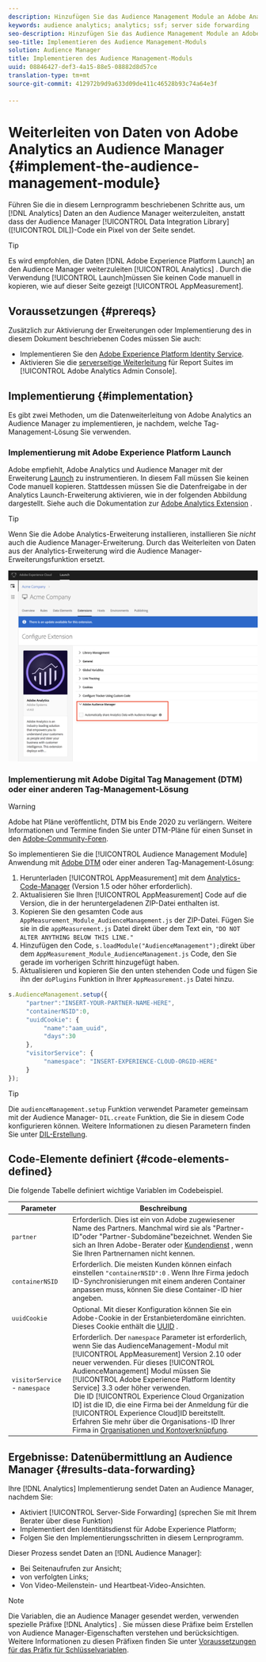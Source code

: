 ```yaml
---
description: Hinzufügen Sie das Audience Management Module an Adobe Analytics AppMeasurement, um Analytics-Daten an Audience Manager weiterzuleiten, anstatt dass der Audience Manager Data Integration Library (DIL)-Code ein Pixel von der Seite sendet.
keywords: audience analytics; analytics; ssf; server side forwarding
seo-description: Hinzufügen Sie das Audience Management Module an Adobe Analytics AppMeasurement, um Analytics-Daten an Audience Manager weiterzuleiten, anstatt dass der Audience Manager Data Integration Library (DIL)-Code ein Pixel von der Seite sendet.
seo-title: Implementieren des Audience Management-Moduls
solution: Audience Manager
title: Implementieren des Audience Management-Moduls
uuid: 08846427-def3-4a15-88e5-08882d8d57ce
translation-type: tm+mt
source-git-commit: 412972b9d9a633d09de411c46528b93c74a64e3f

---
```



# Weiterleiten von Daten von Adobe Analytics an Audience Manager {#implement-the-audience-management-module}

Führen Sie die in diesem Lernprogramm beschriebenen Schritte aus, um [!DNL Analytics] Daten an den Audience Manager weiterzuleiten, anstatt dass der Audience Manager [!UICONTROL Data Integration Library] ([!UICONTROL DIL])-Code ein Pixel von der Seite sendet.

>[!TIP]
>
>Es wird empfohlen, die Daten [!DNL Adobe Experience Platform Launch] an den Audience Manager weiterzuleiten [!UICONTROL Analytics] . Durch die Verwendung [!UICONTROL Launch]müssen Sie keinen Code manuell in kopieren, wie auf dieser Seite gezeigt [!UICONTROL AppMeasurement].

## Voraussetzungen {#prereqs}

Zusätzlich zur Aktivierung der Erweiterungen oder Implementierung des in diesem Dokument beschriebenen Codes müssen Sie auch:

* Implementieren Sie den [Adobe Experience Platform Identity Service](https://docs.adobe.com/content/help/en/id-service/using/home.html).
* Aktivieren Sie die [serverseitige Weiterleitung](https://docs.adobe.com/help/en/analytics/admin/admin-tools/server-side-forwarding/ssf.html) für Report Suites im [!UICONTROL Adobe Analytics Admin Console].

## Implementierung {#implementation}

Es gibt zwei Methoden, um die Datenweiterleitung von Adobe Analytics an Audience Manager zu implementieren, je nachdem, welche Tag-Management-Lösung Sie verwenden.

### Implementierung mit Adobe Experience Platform Launch

Adobe empfiehlt, Adobe Analytics und Audience Manager mit der Erweiterung [Launch](https://docs.adobe.com/content/help/en/launch/using/overview.html) zu instrumentieren. In diesem Fall müssen Sie keinen Code manuell kopieren. Stattdessen müssen Sie die Datenfreigabe in der Analytics Launch-Erweiterung aktivieren, wie in der folgenden Abbildung dargestellt. Siehe auch die Dokumentation zur [Adobe Analytics Extension](https://docs.adobe.com/content/help/en/launch/using/extensions-ref/adobe-extension/analytics-extension/overview.html#adobe-audience-manager) .

>[!TIP]
>
>Wenn Sie die Adobe Analytics-Erweiterung installieren, installieren Sie *nicht* auch die Audience Manager-Erweiterung. Durch das Weiterleiten von Daten aus der Analytics-Erweiterung wird die Audience Manager-Erweiterungsfunktion ersetzt.

![So aktivieren Sie die Datenfreigabe von der Adobe Analytics-Erweiterung auf Audience Manager](/help/using/integration/assets/analytics-to-aam.png)

### Implementierung mit Adobe Digital Tag Management (DTM) oder einer anderen Tag-Management-Lösung


>[!WARNING]
>
>Adobe hat Pläne veröffentlicht, DTM bis Ende 2020 zu verlängern. Weitere Informationen und Termine finden Sie unter DTM-Pläne für einen Sunset in den [Adobe-Community-Foren](https://forums.adobe.com/community/experience-cloud/platform/launch/blog/2018/10/05/dtm-plans-for-a-sunset).

So implementieren Sie die [!UICONTROL Audience Management Module] Anwendung mit [Adobe DTM](https://docs.adobe.com/content/help/en/dtm/using/dtm-home.html) oder einer anderen Tag-Management-Lösung:

1. Herunterladen [!UICONTROL AppMeasurement] mit dem [Analytics-Code-Manager](https://docs.adobe.com/content/help/en/analytics/admin/admin-tools/code-manager-admin.html) (Version 1.5 oder höher erforderlich).
1. Aktualisieren Sie Ihren [!UICONTROL AppMeasurement] Code auf die Version, die in der heruntergeladenen ZIP-Datei enthalten ist.
1. Kopieren Sie den gesamten Code aus `AppMeasurement_Module_AudienceManagement.js` der ZIP-Datei. Fügen Sie sie in die `appMeasurement.js` Datei direkt über dem Text ein, `"DO NOT ALTER ANYTHING BELOW THIS LINE."`
1. Hinzufügen den Code, `s.loadModule("AudienceManagement");`direkt über dem `AppMeasurement_Module_AudienceManagement.js` Code, den Sie gerade im vorherigen Schritt hinzugefügt haben.
1. Aktualisieren und kopieren Sie den unten stehenden Code und fügen Sie ihn der `doPlugins` Funktion in Ihrer `AppMeasurement.js` Datei hinzu.

```js
s.AudienceManagement.setup({ 
     "partner":"INSERT-YOUR-PARTNER-NAME-HERE", 
     "containerNSID":0, 
     "uuidCookie": { 
          "name":"aam_uuid", 
          "days":30
     },
     "visitorService": {
          "namespace": "INSERT-EXPERIENCE-CLOUD-ORGID-HERE" 
     } 
});
```

>[!TIP]
>
>Die `audienceManagement.setup` Funktion verwendet Parameter gemeinsam mit der Audience Manager- `DIL.create` Funktion, die Sie in diesem Code konfigurieren können. Weitere Informationen zu diesen Parametern finden Sie unter [DIL-Erstellung](../../dil/dil-class-overview/dil-create.md#dil-create).

## Code-Elemente definiert {#code-elements-defined}

Die folgende Tabelle definiert wichtige Variablen im Codebeispiel.

| Parameter | Beschreibung |
|--- |--- |
| `partner` | Erforderlich. Dies ist ein von Adobe zugewiesener Name des Partners. Manchmal wird sie als &quot;Partner-ID&quot;oder &quot;Partner-Subdomäne&quot;bezeichnet.  Wenden Sie sich an Ihren Adobe-Berater oder [Kundendienst](https://helpx.adobe.com/marketing-cloud/contact-support.html) , wenn Sie Ihren Partnernamen nicht kennen. |
| `containerNSID` | Erforderlich. Die meisten Kunden können einfach einstellen `"containerNSID":0` . Wenn Ihre Firma jedoch ID-Synchronisierungen mit einem anderen Container anpassen muss, können Sie diese Container-ID hier angeben. |
| `uuidCookie` | Optional. Mit dieser Konfiguration können Sie ein Adobe-Cookie in der Erstanbieterdomäne einrichten. Dieses Cookie enthält die [UUID](../../reference/ids-in-aam.md) . |
| `visitorService` - `namespace` | Erforderlich. Der `namespace` Parameter ist erforderlich, wenn Sie das AudienceManagement-Modul mit [!UICONTROL AppMeasurement] Version 2.10 oder neuer verwenden. Für dieses [!UICONTROL AudienceManagement] Modul müssen Sie [!UICONTROL Adobe Experience Platform Identity Service] 3.3 oder höher verwenden. <br> Die ID [!UICONTROL Experience Cloud Organization ID] ist die ID, die eine Firma bei der Anmeldung für die [!UICONTROL Experience Cloud]ID bereitstellt. Erfahren Sie mehr über die Organisations-ID Ihrer Firma in [Organisationen und Kontoverknüpfung](https://docs.adobe.com/content/help/en/core-services/interface/manage-users-and-products/organizations.html). |

## Ergebnisse: Datenübermittlung an Audience Manager {#results-data-forwarding}

Ihre [!DNL Analytics] Implementierung sendet Daten an Audience Manager, nachdem Sie:

* Aktiviert [!UICONTROL Server-Side Forwarding] (sprechen Sie mit Ihrem Berater über diese Funktion)
* Implementiert den Identitätsdienst für Adobe Experience Platform;
* Folgen Sie den Implementierungsschritten in diesem Lernprogramm.

Dieser Prozess sendet Daten an [!DNL Audience Manager]:

* Bei Seitenaufrufen zur Ansicht;
* von verfolgten Links;
* Von Video-Meilenstein- und Heartbeat-Video-Ansichten.

>[!NOTE]
>
>Die Variablen, die an Audience Manager gesendet werden, verwenden spezielle Präfixe [!DNL Analytics] . Sie müssen diese Präfixe beim Erstellen von Audience Manager-Eigenschaften verstehen und berücksichtigen. Weitere Informationen zu diesen Präfixen finden Sie unter [Voraussetzungen für das Präfix für Schlüsselvariablen](../../features/traits/trait-variable-prefixes.md).